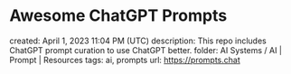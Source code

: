 # Awesome ChatGPT Prompts

created: April 1, 2023 11:04 PM (UTC)
description: This repo includes ChatGPT prompt curation to use ChatGPT better.
folder: AI Systems / AI | Prompt | Resources
tags: ai, prompts
url: https://prompts.chat